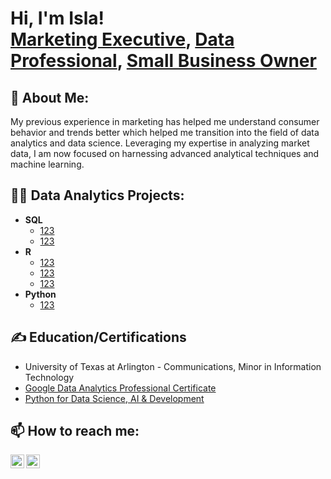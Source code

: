 <h1>Hi, I'm Isla! <br/><a href="https://www.linkedin.com/in/isla-altamirano-04300b106">Marketing Executive</a>, <a href="https://github.com/islajae">Data Professional</a>, <a href="https://fowldisposition.com">Small Business Owner</a></h1>

<h2>👩 About Me:</h2>

My previous experience in marketing has helped me understand consumer behavior and trends better which helped me transition into the field of data analytics and data science. Leveraging my expertise in analyzing market data, I am now focused on harnessing advanced analytical techniques and machine learning.

<h2>👨‍💻 Data Analytics Projects:</h2>

- <b>SQL</b>
  - [123](https://github.com/joshmadakor1/AD_PS)
  - [123](https://github.com/joshmadakor1/PowerShell-Integrity-FIM)
- <b>R</b>
  - [123](https://github.com/joshmadakor1/EncrypterPOC)
  - [123](https://github.com/joshmadakor1/DecrypterPOC)
  - [123](https://github.com/joshmadakor1/Key-Logger-With-Email)
- <b>Python</b>
  - [123](https://github.com/joshmadakor1/Package-Delivery-Pathfinding-Algorithm)

<h2>✍️ Education/Certifications</h2>

- University of Texas at Arlington - Communications, Minor in Information Technology
- [Google Data Analytics Professional Certificate](https://)
- [Python for Data Science, AI & Development](https://)


<h2> 📫 How to reach me:</h2>

[<img align="left" alt="Isla Altamirano | Email" width="22px" src="https://cdn.jsdelivr.net/npm/simple-icons@v3/icons/google.svg" />][email]
[<img align="left" alt="Isla Altamirano | LinkedIn" width="22px" src="https://cdn.jsdelivr.net/npm/simple-icons@v3/icons/linkedin.svg" />][linkedin]

[email]:  mailto:isla.altamirano94@gmail.com
[linkedin]: https://www.linkedin.com/in/isla-altamirano-04300b106/
